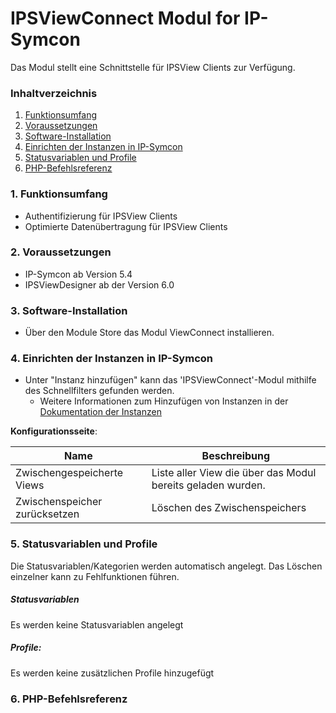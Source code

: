 # IPSViewConnect Modul for IP-Symcon

Das Modul stellt eine Schnittstelle für IPSView Clients zur Verfügung.

### Inhaltverzeichnis

1. [Funktionsumfang](#1-funktionsumfang)
2. [Voraussetzungen](#2-voraussetzungen)
3. [Software-Installation](#3-software-installation)
4. [Einrichten der Instanzen in IP-Symcon](#4-einrichten-der-instanzen-in-ip-symcon)
5. [Statusvariablen und Profile](#5-statusvariablen-und-profile)
6. [PHP-Befehlsreferenz](#6-php-befehlsreferenz)

### 1. Funktionsumfang

* Authentifizierung für IPSView Clients
* Optimierte Datenübertragung für IPSView Clients

### 2. Voraussetzungen

- IP-Symcon ab Version 5.4
- IPSViewDesigner ab der Version 6.0

### 3. Software-Installation

* Über den Module Store das Modul ViewConnect installieren.

### 4. Einrichten der Instanzen in IP-Symcon

- Unter "Instanz hinzufügen" kann das 'IPSViewConnect'-Modul mithilfe des Schnellfilters gefunden werden.
    - Weitere Informationen zum Hinzufügen von Instanzen in der [Dokumentation der Instanzen](https://www.symcon.de/de/service/dokumentation/grundlagen/instanzen/)

__Konfigurationsseite__:

Name                          | Beschreibung
----------------------------- | ---------------------------------
Zwischengespeicherte Views    | Liste aller View die über das Modul bereits geladen wurden.
Zwischenspeicher zurücksetzen | Löschen des Zwischenspeichers

### 5. Statusvariablen und Profile

Die Statusvariablen/Kategorien werden automatisch angelegt. Das Löschen einzelner kann zu Fehlfunktionen führen.

##### Statusvariablen

Es werden keine Statusvariablen angelegt

##### Profile:

Es werden keine zusätzlichen Profile hinzugefügt

### 6. PHP-Befehlsreferenz



